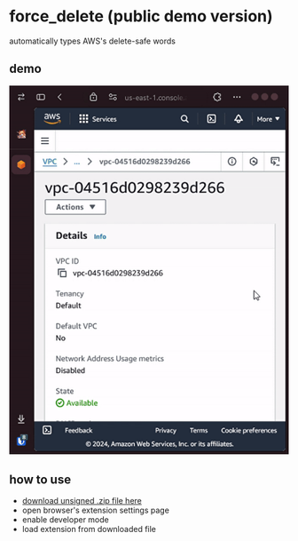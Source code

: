 # force_delete (public demo version)
automatically types AWS's delete-safe words 

## demo
![](./docs/VpcDetails_VPCConsoleZenBrowser2024-11-1409-56-54-ezgif.com-video-to-gif-converter.gif)

## how to use
* [download unsigned .zip file here](https://releases.pmh.codes/force_delete/force_delete_packed.zip)
* open browser's extension settings page
* enable developer mode
* load extension from downloaded file
